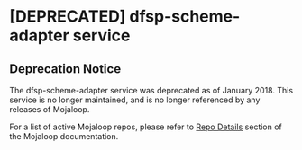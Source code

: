 # [DEPRECATED] dfsp-scheme-adapter service

## Deprecation Notice

The dfsp-scheme-adapter service was deprecated as of January 2018. This service is no longer maintained, and is no longer referenced by any releases of Mojaloop.

For a list of active Mojaloop repos, please refer to [Repo Details](https://mojaloop.io/documentation/repositories/) section of the Mojaloop documentation.

